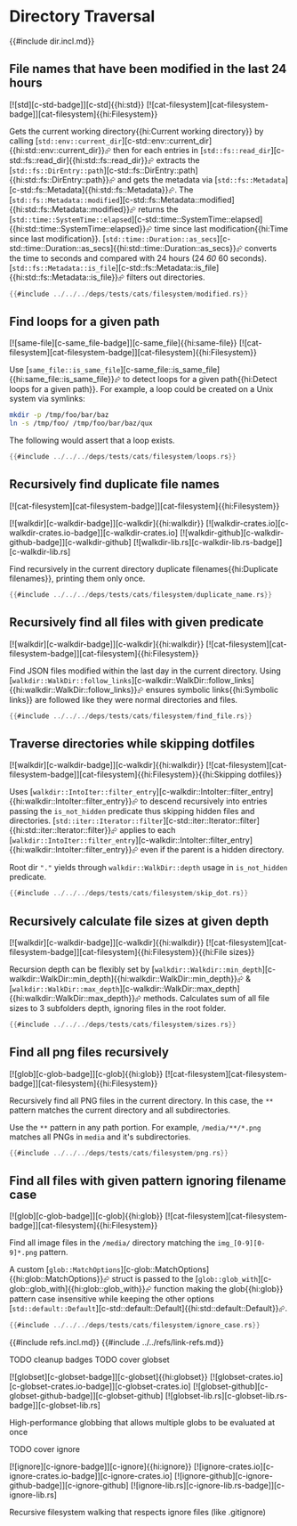 # Directory Traversal

{{#include dir.incl.md}}

## File names that have been modified in the last 24 hours

[![std][c-std-badge]][c-std]{{hi:std}}  [![cat-filesystem][cat-filesystem-badge]][cat-filesystem]{{hi:Filesystem}}

Gets the current working directory{{hi:Current working directory}} by calling [`std::env::current_dir`][c-std::env::current_dir]{{hi:std::env::current_dir}}⮳ then for each entries in [`std::fs::read_dir`][c-std::fs::read_dir]{{hi:std::fs::read_dir}}⮳ extracts the
[`std::fs::DirEntry::path`][c-std::fs::DirEntry::path]{{hi:std::fs::DirEntry::path}}⮳ and gets the metadata via [`std::fs::Metadata`][c-std::fs::Metadata]{{hi:std::fs::Metadata}}⮳. The
[`std::fs::Metadata::modified`][c-std::fs::Metadata::modified]{{hi:std::fs::Metadata::modified}}⮳ returns the [`std::time::SystemTime::elapsed`][c-std::time::SystemTime::elapsed]{{hi:std::time::SystemTime::elapsed}}⮳ time since last modification{{hi:Time since last modification}}. [`std::time::Duration::as_secs`][c-std::time::Duration::as_secs]{{hi:std::time::Duration::as_secs}}⮳ converts the time to seconds and compared with 24 hours (24 *60* 60 seconds). [`std::fs::Metadata::is_file`][c-std::fs::Metadata::is_file]{{hi:std::fs::Metadata::is_file}}⮳ filters out directories.

```rust
{{#include ../../../deps/tests/cats/filesystem/modified.rs}}
```

## Find loops for a given path

[![same-file][c-same_file-badge]][c-same_file]{{hi:same-file}}  [![cat-filesystem][cat-filesystem-badge]][cat-filesystem]{{hi:Filesystem}}

Use [`same_file::is_same_file`][c-same_file::is_same_file]{{hi:same_file::is_same_file}}⮳ to detect loops for a given path{{hi:Detect loops for a given path}}. For example, a loop could be created on a Unix system via symlinks:

```bash
mkdir -p /tmp/foo/bar/baz
ln -s /tmp/foo/ /tmp/foo/bar/baz/qux
```

The following would assert that a loop exists.

```rust
{{#include ../../../deps/tests/cats/filesystem/loops.rs}}
```

## Recursively find duplicate file names

[![cat-filesystem][cat-filesystem-badge]][cat-filesystem]{{hi:Filesystem}}

[![walkdir][c-walkdir-badge]][c-walkdir]{{hi:walkdir}}
[![walkdir-crates.io][c-walkdir-crates.io-badge]][c-walkdir-crates.io]
[![walkdir-github][c-walkdir-github-badge]][c-walkdir-github]
[![walkdir-lib.rs][c-walkdir-lib.rs-badge]][c-walkdir-lib.rs]

Find recursively in the current directory duplicate filenames{{hi:Duplicate filenames}}, printing them only once.

```rust
{{#include ../../../deps/tests/cats/filesystem/duplicate_name.rs}}
```

## Recursively find all files with given predicate

[![walkdir][c-walkdir-badge]][c-walkdir]{{hi:walkdir}}  [![cat-filesystem][cat-filesystem-badge]][cat-filesystem]{{hi:Filesystem}}

Find JSON files modified within the last day in the current directory. Using [`walkdir::WalkDir::follow_links`][c-walkdir::WalkDir::follow_links]{{hi:walkdir::WalkDir::follow_links}}⮳ ensures symbolic links{{hi:Symbolic links}} are followed like they were normal directories and files.

```rust
{{#include ../../../deps/tests/cats/filesystem/find_file.rs}}
```

## Traverse directories while skipping dotfiles

[![walkdir][c-walkdir-badge]][c-walkdir]{{hi:walkdir}}  [![cat-filesystem][cat-filesystem-badge]][cat-filesystem]{{hi:Filesystem}}{{hi:Skipping dotfiles}}

Uses [`walkdir::IntoIter::filter_entry`][c-walkdir::IntoIter::filter_entry]{{hi:walkdir::IntoIter::filter_entry}}⮳ to descend recursively into entries passing the `is_not_hidden` predicate thus skipping hidden files and directories. [`std::iter::Iterator::filter`][c-std::iter::Iterator::filter]{{hi:std::iter::Iterator::filter}}⮳ applies to each [`walkdir::IntoIter::filter_entry`][c-walkdir::IntoIter::filter_entry]{{hi:walkdir::IntoIter::filter_entry}}⮳ even if the parent is a hidden directory.

Root dir `"."` yields through `walkdir::WalkDir::depth` usage in `is_not_hidden` predicate.

```rust
{{#include ../../../deps/tests/cats/filesystem/skip_dot.rs}}
```

## Recursively calculate file sizes at given depth

[![walkdir][c-walkdir-badge]][c-walkdir]{{hi:walkdir}}  [![cat-filesystem][cat-filesystem-badge]][cat-filesystem]{{hi:Filesystem}}{{hi:File sizes}}

Recursion depth can be flexibly set by [`walkdir::Walkdir::min_depth`][c-walkdir::WalkDir::min_depth]{{hi:walkdir::WalkDir::min_depth}}⮳ & [`walkdir::WalkDir::max_depth`][c-walkdir::WalkDir::max_depth]{{hi:walkdir::WalkDir::max_depth}}⮳ methods. Calculates sum of all file sizes to 3 subfolders depth, ignoring files in the root folder.

```rust
{{#include ../../../deps/tests/cats/filesystem/sizes.rs}}
```

## Find all png files recursively

[![glob][c-glob-badge]][c-glob]{{hi:glob}}  [![cat-filesystem][cat-filesystem-badge]][cat-filesystem]{{hi:Filesystem}}

Recursively find all PNG files in the current directory. In this case, the `**` pattern matches the current directory and all subdirectories.

Use the `**` pattern in any path portion. For example, `/media/**/*.png` matches all PNGs in `media` and it's subdirectories.

```rust
{{#include ../../../deps/tests/cats/filesystem/png.rs}}
```

## Find all files with given pattern ignoring filename case

[![glob][c-glob-badge]][c-glob]{{hi:glob}}  [![cat-filesystem][cat-filesystem-badge]][cat-filesystem]{{hi:Filesystem}}

Find all image files in the `/media/` directory matching the `img_[0-9][0-9]*.png` pattern.

A custom [`glob::MatchOptions`][c-glob::MatchOptions]{{hi:glob::MatchOptions}}⮳ struct is passed to the [`glob::glob_with`][c-glob::glob_with]{{hi:glob::glob_with}}⮳ function making the glob{{hi:glob}} pattern case insensitive while keeping the other options [`std::default::Default`][c-std::default::Default]{{hi:std::default::Default}}⮳.

```rust
{{#include ../../../deps/tests/cats/filesystem/ignore_case.rs}}
```

{{#include refs.incl.md}}
{{#include ../../refs/link-refs.md}}

<div class="hidden">
TODO cleanup badges
TODO cover globset

[![globset][c-globset-badge]][c-globset]{{hi:globset}}
[![globset-crates.io][c-globset-crates.io-badge]][c-globset-crates.io]
[![globset-github][c-globset-github-badge]][c-globset-github]
[![globset-lib.rs][c-globset-lib.rs-badge]][c-globset-lib.rs]

High-performance globbing that allows multiple globs to be evaluated at once

TODO cover ignore

[![ignore][c-ignore-badge]][c-ignore]{{hi:ignore}}
[![ignore-crates.io][c-ignore-crates.io-badge]][c-ignore-crates.io]
[![ignore-github][c-ignore-github-badge]][c-ignore-github]
[![ignore-lib.rs][c-ignore-lib.rs-badge]][c-ignore-lib.rs]

Recursive filesystem walking that respects ignore files (like .gitignore)

</div>

